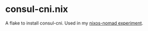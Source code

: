 # consul-cni.nix

A flake to install consul-cni. Used in my [nixos-nomad experiment](https://github.com/stut/nixos-nomad).

